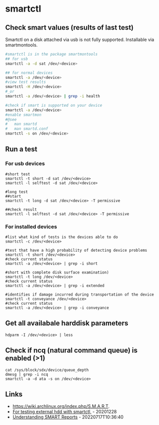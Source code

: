 # smartctl

## Check smart values (results of last test)

Smartctl on a disk attached via usb is not fully supported.
Installable via smartmontools.

```bash
#smartctl is in the package smartmontools
## for usb
smartctl -a -d sat /dev/<device>

## for normal devices
smartctl -a /dev/<device>
#view test results
smartctl -H /dev/<device>
#_or
smartctl -a /dev/<device> | grep -i health
```

```bash
#check if smart is supported on your device
smartctl -a /dev/<device>
#enable smartmon
#@see
#   man smartd
#   man smartd.conf
smartctl -s on /dev/<device>
```

## Run a test

### For usb devices

```
#short test
smartctl -t short -d sat /dev/<device>
smartctl -l selftest -d sat /dev/<device>

#long test
##start
smartctl -t long -d sat /dev/<device> -T permissive

##check result
smartctl -l selftest -d sat /dev/<device> -T permissive
```

### For installed devices

```
#list what kind of tests is the devices able to do
smartctl -c /dev/<device>

#test that have a high probability of detecting device problems
smartctl -t short /dev/<device>
#check current status
smartctl -a /dev/<device> | grep -i short

#short with complete disk surface examination)
smartctl -t long /dev/<device>
#check current status
smartctl -a /dev/<device> | grep -i extended

#identifies if damage incurred during transportation of the device
smartctl -t conveyance /dev/<device>
#check current status
smartctl -a /dev/<device> | grep -i conveyance
```

## Get all availabale harddisk parameters

```
hdparm -I /dev/<device> | less
```

## Check if ncq (natural command queue) is enabled (>1)

```
cat /sys/block/sdx/device/queue_depth
dmesg | grep -i ncq
smartctl -a -d ata -s on /dev/<device>
```

## Links

* https://wiki.archlinux.org/index.php/S.M.A.R.T.
* [For testing external hdd with smartctl,](https://gist.github.com/meinside/0538087cc60a2f0654bb) - 20201228
* [Understanding SMART Reports](https://wiki.unraid.net/Understanding_SMART_Reports) - 20220717T10:36:40

